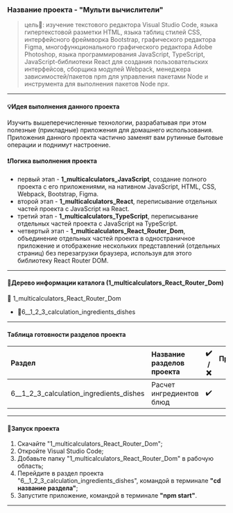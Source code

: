 ### Название проекта - "Мульти вычислители"

> цель:dart:: изучение текстового редактора Visual Studio Code, языка гипертекстовой разметки HTML, языка таблиц стилей CSS, интерфейсного фреймворка Bootstrap, графического редактора Figma, многофункционального графического редактора Adobe Photoshop, языка программирования JavaScript, TypeScript, JavaScript-библиотеки React для создания пользовательских интерфейсов, сборщика модулей Webpack, менеджера зависимостей/пакетов npm для управления пакетами Node и инструмента для выполнения пакетов Node npx.

---

#### :bulb:Идея выполнения данного проекта

Изучить вышеперечисленные технологии, разрабатывая при этом полезные (прикладные) приложения для домашнего использования. Приложения данного проекта частично заменят вам рутинные бытовые операции и поднимут настроение.

#### :heavy_exclamation_mark:Логика выполнения проекта

- первый этап - **1_multicalculators_JavaScript**, создание полного проекта с его приложениями, на нативном JavaScript, HTML, CSS, Webpack, Bootstrap, Figma.
- второй этап - **1_multicalculators_React**, переписывание отдельных частей проекта с JavaScript на React.
- третий этап - **1_multicalculators_TypeScript**, переписывание отдельных частей проекта с JavaScript на TypeScript.
- четвертый этап - **1_multicalculators_React_Router_Dom**, объединение отдельных частей проекта в одностраничное приложение и отображение нескольких представлений (отдельных страниц) без перезагрузки браузера, используя для этого библиотеку React Router DOM.

---

#### :deciduous_tree:Дерево информации каталога (1_multicalculators_React_Router_Dom)

:file_folder: 1_multicalculators_React_Router_Dom

- :file_folder:6\_\_1_2_3_calculation_ingredients_dishes

---

#### Таблица готовности разделов проекта

| Раздел                                    | Название разделов проекта | :heavy_check_mark: / :x: | Процент, % |
| :---------------------------------------- | :------------------------ | :----------------------: | :--------: |
| 6\_\_1_2_3_calculation_ingredients_dishes | Расчет ингредиентов блюд  |    :heavy_check_mark:    |    100     |

---

#### :rocket:Запуск проекта

1. Скачайте "1_multicalculators_React_Router_Dom";
2. Откройте Visual Studio Code;
3. Добавьте папку "1_multicalculators_React_Router_Dom" в рабочую область;
4. Перейдите в раздел проекта "6\_\_1_2_3_calculation_ingredients_dishes", командой в терминале **"cd название раздела"**;
5. Запустите приложение, командой в терминале **"npm start"**.

---
